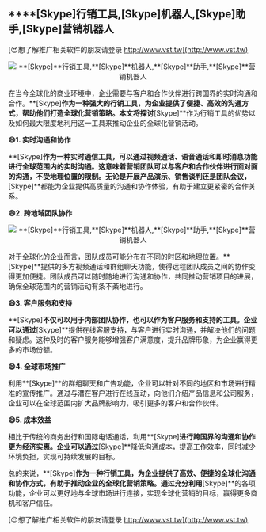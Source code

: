 ## ****[Skype]**行销工具,**[Skype]**机器人,**[Skype]**助手,**[Skype]**营销机器人**

[😍想了解推广相关软件的朋友请登录 http://www.vst.tw](http://www.vst.tw)

 <center><img src="https://vst.tw/MP4/tuiguang/png/7.png" alt="**[Skype]**行销工具,**[Skype]**机器人,**[Skype]**助手,**[Skype]**营销机器人"></center>

在当今全球化的商业环境中，企业需要与客户和合作伙伴进行跨国界的实时沟通和合作。**[Skype]**作为一种强大的行销工具，为企业提供了便捷、高效的沟通方式，帮助他们打造全球化营销策略。本文将探讨**[Skype]**作为行销工具的优势以及如何最大限度地利用这一工具来推动企业的全球化营销活动。

**😄1. 实时沟通和协作**

**[Skype]**作为一种实时通信工具，可以通过视频通话、语音通话和即时消息功能进行全球范围内的实时沟通。这意味着营销团队可以与客户和合作伙伴进行面对面的沟通，不受地理位置的限制。无论是开展产品演示、销售谈判还是团队会议，**[Skype]**都能为企业提供高质量的沟通和协作体验，有助于建立更紧密的合作关系。

**😄2. 跨地域团队协作**

 <center><img src="https://vst.tw/MP4/tuiguang/png/8.png" alt="**[Skype]**行销工具,**[Skype]**机器人,**[Skype]**助手,**[Skype]**营销机器人"></center>

对于全球化的企业而言，团队成员可能分布在不同的时区和地理位置。**[Skype]**提供的多方视频通话和群组聊天功能，使得远程团队成员之间的协作变得更加便捷。团队成员可以随时随地进行沟通和协作，共同推动营销项目的进展，确保全球范围内的营销活动有条不紊地进行。

**😄3. 客户服务和支持**

**[Skype]**不仅可以用于内部团队协作，也可以作为客户服务和支持的工具。企业可以通过**[Skype]**提供在线客服支持，与客户进行实时沟通，并解决他们的问题和疑虑。这种及时的客户服务能够增强客户满意度，提升品牌形象，为企业赢得更多的市场份额。

**😄4. 全球市场推广**

利用**[Skype]**的群组聊天和广告功能，企业可以针对不同的地区和市场进行精准的宣传推广。通过与潜在客户进行在线互动，向他们介绍产品信息和公司服务，企业可以在全球范围内扩大品牌影响力，吸引更多的客户和合作伙伴。

**😄5. 成本效益**

相比于传统的商务出行和国际电话通话，利用**[Skype]**进行跨国界的沟通和协作更为经济实惠。企业可以通过**[Skype]**降低沟通成本，提高工作效率，同时减少环境负担，实现可持续发展的目标。

总的来说，**[Skype]**作为一种行销工具，为企业提供了高效、便捷的全球化沟通和协作方式，有助于推动企业的全球化营销策略。通过充分利用**[Skype]**的各项功能，企业可以更好地与全球市场进行连接，实现全球化营销的目标，赢得更多商机和客户信任。

[😍想了解推广相关软件的朋友请登录 http://www.vst.tw](http://www.vst.tw)




